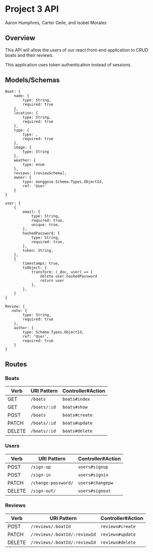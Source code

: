 # Project 3 API

Aaron Humphres, Carter Geile, and Isobel Morales

## Overview 

This API will allow the users of our react front-end application to CRUD boats and their reviews. 

This application uses token authentication instead of sessions. 

## Models/Schemas
```
Boat: {
    name: {
        type: String,
        required: true
    },
    location: {
        type: String,
        required: true
    },
    type: {
        type: ,
        required: true
    },
    image: {
        type: String
    },
    weather: {
        type: enum
    },
    reviews: [reviewSchema],
    owner: {
        type: monggose.Schema.Types.ObjectId,
        ref: 'User'
    }
}

user: {
    {
		email: {
			type: String,
			required: true,
			unique: true,
		},
		hashedPassword: {
			type: String,
			required: true,
		},
		token: String,
	},
	{
		timestamps: true,
		toObject: {
			transform: (_doc, user) => {
				delete user.hashedPassword
				return user
			},
		},
	}
}

Review: {
   note: {
        type: String,
        required: true
    },
    author: {
        type: Schema.Types.ObjectId,
        ref: 'User',
        required: true
    } 
}
```

## Routes

### Boats

| Verb   | URI Pattern   | Controller#Action |
|--------|---------------|-------------------|
| GET    | `/boats`      | `boats#index`     |
| GET    | `/boats/:id`  | `boats#show`      |
| POST   | `/boats`      | `boats#create`    |
| PATCH  | `/boats/:id`  | `boats#update`    |
| DELETE | `/boats/:id`  | `boats#delete`    |

### Users

| Verb   | URI Pattern            | Controller#Action |
|--------|------------------------|-------------------|
| POST   | `/sign-up`             | `users#signup`    |
| POST   | `/sign-in`             | `users#signin`    |
| PATCH  | `/change-password/`    | `users#changepw`  |
| DELETE | `/sign-out/`           | `users#signout`   |

### Reviews

| Verb   | URI Pattern                   | Controller#Action  |
|--------|-------------------------------|--------------------|
| POST   | `/reviews/:boatId`            | `reviews#create`   |
| PATCH  | `/reviews/:boatId/:reviewId`  | `reviews#update`   |
| DELETE | `/reviews/:boatId/:reviewId`  | `reviews#delete`   |
